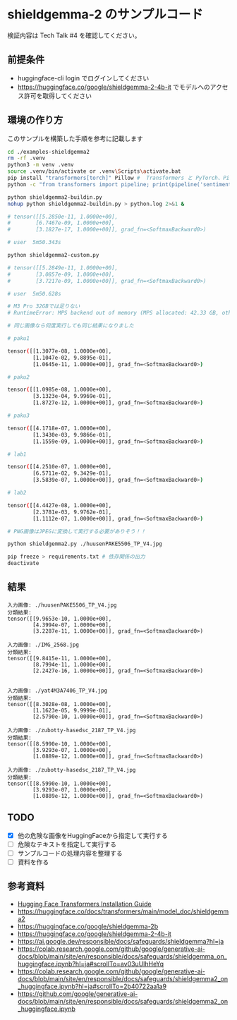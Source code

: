 # shieldgemma-2 のサンプルコード

検証内容は Tech Talk #4 を確認してください。

## 前提条件

- huggingface-cli login でログインしてください
- https://huggingface.co/google/shieldgemma-2-4b-it でモデルへのアクセス許可を取得してください


## 環境の作り方

このサンプルを構築した手順を参考に記載します

```sh
cd ./examples-shieldgemma2
rm -rf .venv
python3 -m venv .venv
source .venv/bin/activate or .venv\Scripts\activate.bat
pip install "transformers[torch]" Pillow #  Transformers と PyTorch、Pillow のインストール
python -c "from transformers import pipeline; print(pipeline('sentiment-analysis')('we love you'))" # 確認

python shieldgemma2-buildin.py
nohup python shieldgemma2-buildin.py > python.log 2>&1 &

# tensor([[5.2850e-11, 1.0000e+00],
#        [6.7467e-09, 1.0000e+00],
#        [3.1827e-17, 1.0000e+00]], grad_fn=<SoftmaxBackward0>)

# user	5m50.343s

python shieldgemma2-custom.py

# tensor([[5.2849e-11, 1.0000e+00],
#        [3.0857e-09, 1.0000e+00],
#        [3.7217e-09, 1.0000e+00]], grad_fn=<SoftmaxBackward0>)

# user	5m50.628s

# M3 Pro 32GBでは足りない
# RuntimeError: MPS backend out of memory (MPS allocated: 42.33 GB, other allocations: 3.00 GB, max allowed: 45.90 GB). Tried to allocate 3.00 GB on private pool. Use PYTORCH_MPS_HIGH_WATERMARK_RATIO=0.0 to disable upper limit for memory allocations (may cause system failure).

# 同じ画像なら何度実行しても同じ結果になりました

# paku1

tensor([[1.3077e-08, 1.0000e+00],
        [1.1047e-02, 9.8895e-01],
        [1.0645e-11, 1.0000e+00]], grad_fn=<SoftmaxBackward0>)

# paku2

tensor([[1.0985e-08, 1.0000e+00],
        [3.1323e-04, 9.9969e-01],
        [1.8727e-12, 1.0000e+00]], grad_fn=<SoftmaxBackward0>)

# paku3

tensor([[4.1718e-07, 1.0000e+00],
        [1.3430e-03, 9.9866e-01],
        [1.1559e-09, 1.0000e+00]], grad_fn=<SoftmaxBackward0>)

# lab1

tensor([[4.2510e-07, 1.0000e+00],
        [6.5711e-02, 9.3429e-01],
        [3.5839e-07, 1.0000e+00]], grad_fn=<SoftmaxBackward0>)

# lab2

tensor([[4.4427e-08, 1.0000e+00],
        [2.3781e-03, 9.9762e-01],
        [1.1112e-07, 1.0000e+00]], grad_fn=<SoftmaxBackward0>)

# PNG画像はJPEGに変換して実行する必要がありそう！！

python shieldgemma2.py ./huusenPAKE5506_TP_V4.jpg

pip freeze > requirements.txt # 依存関係の出力
deactivate
```

## 結果

```
入力画像: ./huusenPAKE5506_TP_V4.jpg
分類結果:
tensor([[9.9653e-10, 1.0000e+00],
        [4.3994e-07, 1.0000e+00],
        [3.2287e-11, 1.0000e+00]], grad_fn=<SoftmaxBackward0>)

入力画像: ./IMG_2568.jpg
分類結果:
tensor([[9.8415e-11, 1.0000e+00],
        [8.7994e-11, 1.0000e+00],
        [2.2427e-16, 1.0000e+00]], grad_fn=<SoftmaxBackward0>)


入力画像: ./yat4M3A7406_TP_V4.jpg
分類結果:
tensor([[8.3028e-08, 1.0000e+00],
        [1.1623e-05, 9.9999e-01],
        [2.5790e-10, 1.0000e+00]], grad_fn=<SoftmaxBackward0>)

入力画像: ./zubotty-hasedsc_2187_TP_V4.jpg
分類結果:
tensor([[8.5990e-10, 1.0000e+00],
        [3.9293e-07, 1.0000e+00],
        [1.0889e-12, 1.0000e+00]], grad_fn=<SoftmaxBackward0>)

入力画像: ./zubotty-hasedsc_2187_TP_V4.jpg
分類結果:
tensor([[8.5990e-10, 1.0000e+00],
        [3.9293e-07, 1.0000e+00],
        [1.0889e-12, 1.0000e+00]], grad_fn=<SoftmaxBackward0>)

```

## TODO

- [x] 他の危険な画像をHuggingFaceから指定して実行する
- [ ] 危険なテキストを指定して実行する
- [ ] サンプルコードの処理内容を整理する
- [ ] 資料を作る

## 参考資料

- [Hugging Face Transformers Installation Guide](https://huggingface.co/docs/transformers/ja/installation)
- https://huggingface.co/docs/transformers/main/model_doc/shieldgemma2
- https://huggingface.co/google/shieldgemma-2b
- https://huggingface.co/google/shieldgemma-2-4b-it
- https://ai.google.dev/responsible/docs/safeguards/shieldgemma?hl=ja
- https://colab.research.google.com/github/google/generative-ai-docs/blob/main/site/en/responsible/docs/safeguards/shieldgemma_on_huggingface.ipynb?hl=ja#scrollTo=av03uUlhHeYq
- https://colab.research.google.com/github/google/generative-ai-docs/blob/main/site/en/responsible/docs/safeguards/shieldgemma2_on_huggingface.ipynb?hl=ja#scrollTo=2b40722aa1a9
- https://github.com/google/generative-ai-docs/blob/main/site/en/responsible/docs/safeguards/shieldgemma2_on_huggingface.ipynb
